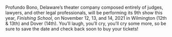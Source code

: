 Profundo Bono, Delaware’s theater company composed entirely of judges, lawyers, and other legal professionals, will be performing its 9th show this year, _Finishing School_, on November 12, 13, and 14, 2021 in Wilmington (12th & 13th) and Dover (14th). You’ll laugh, you’ll cry, you’ll cry some more, so be sure to save the date and check back soon to buy your tickets!